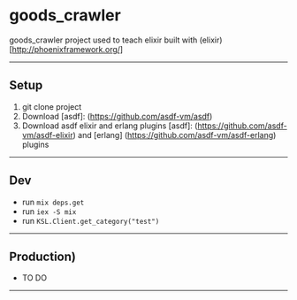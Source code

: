 # goods_crawler
goods_crawler project used to teach elixir
built with (elixir) [http://phoenixframework.org/]
________________________________________________
## Setup
1. git clone project
2. Download [asdf]: (https://github.com/asdf-vm/asdf)
3. Download asdf elixir and erlang plugins [asdf]: (https://github.com/asdf-vm/asdf-elixir) and [erlang] (https://github.com/asdf-vm/asdf-erlang) plugins

________________________________________________

## Dev
* run `mix deps.get`
* run `iex -S mix`
* run `KSL.Client.get_category("test")`
________________________________________________

## Production)
* TO DO
________________________________________________
